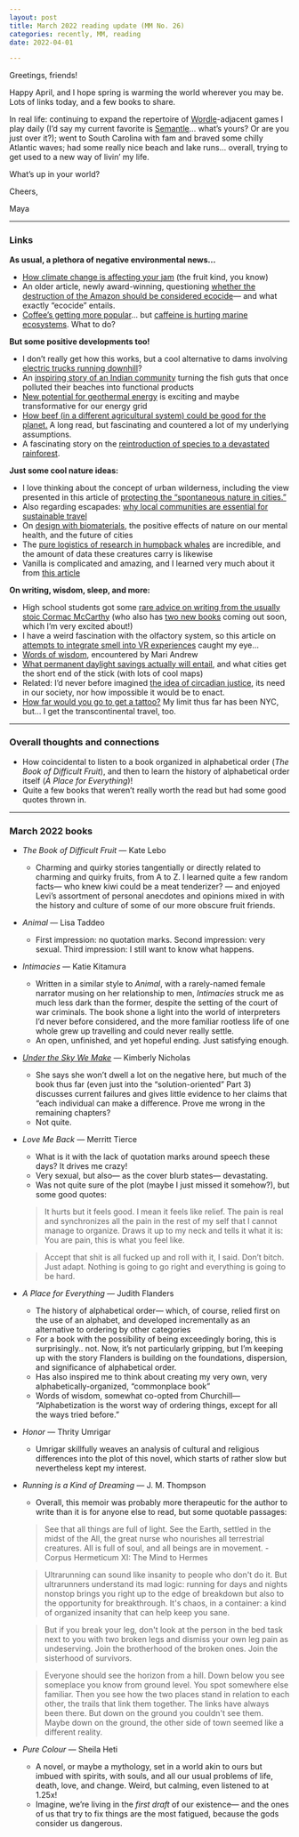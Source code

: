 ```yaml
---
layout: post
title: March 2022 reading update (MM No. 26)
categories: recently, MM, reading
date: 2022-04-01

---
```


Greetings, friends!

Happy April, and I hope spring is warming the world wherever you may be. Lots of links today, and a few books to share. 

In real life: continuing to expand the repertoire of [Wordle](https://www.nytimes.com/games/wordle/index.html)-adjacent games I play daily (I’d say my current favorite is [Semantle](https://semantle.novalis.org/)... what’s yours? Or are you just over it?); went to South Carolina with  fam and braved some chilly Atlantic waves; had some really nice beach and lake runs... overall, trying to get used to a new way of livin’ my life.

What’s up in your world?

Cheers,

Maya

---

### Links

**As usual, a plethora of negative environmental news...**

- [How climate change is affecting your jam](https://staycurrant.com/explore/save-the-jam?utm_source=Currant+Newsletter&utm_campaign=8495b8728a-email_03_17_21&utm_medium=email&utm_term=0_a502ba6109-8495b8728a-234450262) (the fruit kind, you know)
- An older article, newly award-winning, questioning [whether the destruction of the Amazon should be considered ecocide](https://insideclimatenews.org/news/19122021/amazon-rainforest-brazil-jair-bolsonaro-climate-change/)— and what exactly “ecocide” entails.
- [Coffee’s getting more popular](https://sprudge.com/coffee-very-popular-says-national-coffee-association-184968.html)… but [caffeine is hurting marine ecosystems](https://hakaimagazine.com/news/how-your-caffeine-addiction-is-hurting-marine-life/?omhide=true&utm_source=Hakai+Magazine+Weekly&utm_campaign=863eaf7a51-EMAIL_CAMPAIGN_2017_09_06_COPY_03&utm_medium=email&utm_term=0_0fc1967411-863eaf7a51-121668550). What to do?

**But some positive developments too!**

- I don’t really get how this works, but a cool alternative to dams involving [electric trucks running downhill](https://www.anthropocenemagazine.org/2022/03/electric-trucks-could-be-an-unusual-but-more-ecofriendly-alternative-to-dams/?utm_source=rss&utm_medium=rss&utm_campaign=electric-trucks-could-be-an-unusual-but-more-ecofriendly-alternative-to-dams)?
- An [inspiring story of an Indian community](https://hakaimagazine.com/article-short/from-fish-waste-to-community-wealth/?omhide=true&utm_source=Hakai+Magazine+Weekly&utm_campaign=863eaf7a51-EMAIL_CAMPAIGN_2017_09_06_COPY_03&utm_medium=email&utm_term=0_0fc1967411-863eaf7a51-121668550) turning the fish guts that once polluted their beaches into functional products
- [New potential for geothermal energy](https://grist.org/energy/how-a-breakthrough-in-geothermal-could-change-our-energy-grid/?utm_medium=email&utm_source=newsletter&utm_campaign=weekly) is exciting and maybe transformative for our energy grid
- [How beef (in a different agricultural system) could be good for the planet.](https://artofeating.com/the-accusation-against-beef/?mc_cid=d367b8caf0&mc_eid=2916a434ea) A long read, but fascinating and countered a lot of my underlying assumptions.
- A fascinating story on the [reintroduction of species to a devastated rainforest](https://news.mongabay.com/2022/03/in-rio-de-janeiro-a-forest-slowly-returns-to-life-one-species-at-a-time/?mc_cid=4f85e63772&mc_eid=9772ca8b02).

**Just some cool nature ideas:**

- I love thinking about the concept of urban wilderness, including the view presented in this article of [protecting the “spontaneous nature in cities.”](https://www.bloomberg.com/news/articles/2022-03-10/what-spontaneous-urban-nature-reveals-about-cities)
- Also regarding escapades: [why local communities are essential for sustainable travel](https://fivemedia.com/articles/why-communities-are-the-heart-of-sustainable-travel/?utm_source=sendinblue&utm_medium=email&utm_campaign=the_power_of_many_25_march)
- On [design with biomaterials](https://neo.life/2022/03/building-from-the-root/?utm_source=NEO.LIFE&utm_campaign=d261a7ff56-EMAIL_CAMPAIGN_2022_03_22_06_18&utm_medium=email&utm_term=0_253ae8788d-d261a7ff56-88762182), the positive effects of nature on our mental health, and the future of cities
- The [pure logistics of research in humpback whales](https://nautil.us/the-portentous-comeback-of-humpback-whales-15745/) are incredible, and the amount of data these creatures carry is likewise
- Vanilla is complicated and amazing, and I learned very much about it from [this article](https://www.atlasobscura.com/articles/madagascar-vanilla?utm_campaign=later-linkinbio-gastroobscura&utm_content=later-25508738&utm_medium=social&utm_source=linkin.bio)

**On writing, wisdom, sleep, and more:**

- High school students got some [rare advice on writing from the usually stoic Cormac McCarthy](https://lithub.com/rare-thoughts-on-writing-from-cormac-mccarthy-in-this-unlikely-interview/) (who also has [two new books](https://lithub.com/cormac-mccarthy-is-publishing-two-new-novels-this-fall/) coming out soon, which I’m very excited about!)
- I have a weird fascination with the olfactory system, so this article on [attempts to integrate smell into VR experiences](https://www.slowdown.tv/smell/scent-in-virtual-reality) caught my eye…
- [Words of wisdom](https://mariandrew.bulletin.com/lessons-for-a-lobster/), encountered by Mari Andrew
- [What permanent daylight savings actually will entail](https://www.bloomberg.com/news/articles/2022-03-19/maps-show-where-daylight-saving-leaves-cities-dark?cmpid=BBD032322_MAPLAB&utm_medium=email&utm_source=newsletter&utm_term=220323&utm_campaign=maplab), and what cities get the short end of the stick (with lots of cool maps)
- Related: I’d never before imagined [the idea of circadian justice](https://aeon.co/essays/being-underslept-and-out-of-sync-is-a-political-injustice?utm_source=pocket&utm_medium=email&utm_campaign=pockethits&cta=1&src=ph), its need in our society, nor how impossible it would be to enact.
- [How far would you go to get a tattoo?](https://www.washingtonpost.com/travel/2022/03/21/tattoo-travel-ink-paris-brooklyn/) My limit thus far has been NYC, but… I get the transcontinental travel, too.

---

### Overall thoughts and connections

- How coincidental to listen to a book organized in alphabetical order (*The Book of Difficult Fruit*), and then to learn the history of alphabetical order itself (*A Place for Everything*)!
- Quite a few books that weren’t really worth the read but had some good quotes thrown in.

---

### March 2022 books

- *The Book of Difficult Fruit* — Kate Lebo
    - Charming and quirky stories tangentially or directly related to charming and quirky fruits, from A to Z. I learned quite a few random facts— who knew kiwi could be a meat tenderizer? — and enjoyed Levi’s assortment of personal anecdotes and opinions mixed in with the history and culture of some of our more obscure fruit friends.
- *Animal* — Lisa Taddeo
    - First impression: no quotation marks. Second impression: very sexual. Third impression: I still want to know what happens.
- *Intimacies* — Katie Kitamura
    - Written in a similar style to *Animal*, with a rarely-named female narrator musing on her relationship to men, *Intimacies* struck me as much less dark than the former, despite the  setting of the court of war criminals. The book shone a light into the world of interpreters I’d never before considered, and the more familiar rootless life of one whole grew up travelling and could never really settle.
    - An open, unfinished, and yet hopeful ending. Just satisfying enough.
- *[Under the Sky We Make](https://mayasheth.github.io/2022/03/11/under-the-sky-we-make)* — Kimberly Nicholas
    - She says she won’t dwell a lot on the negative here, but much of the book thus far (even just into the “solution-oriented” Part 3) discusses current failures and gives little evidence to her claims that “each individual can make a difference. Prove me wrong in the remaining chapters?
    - Not quite.
- *Love Me Back* — Merritt Tierce
    - What is it with the lack of quotation marks around speech these days? It drives me crazy!
    - Very sexual, but also— as the cover blurb states— devastating.
    - Was not quite sure of the plot (maybe I just missed it somehow?), but some good quotes:
    
    > It hurts but it feels good. I mean it feels like relief. The pain is real and synchronizes all the pain in the rest of my self that I cannot manage to organize. Draws it up to my neck and tells it what it is: You are pain, this is what you feel like.
    > 
    
    > Accept that shit is all fucked up and roll with it, I said. Don’t bitch. Just adapt. Nothing is going to go right and everything is going to be hard.
    > 
- *A Place for Everything* — Judith Flanders
    - The history of alphabetical order— which, of course, relied first on the use of an alphabet, and developed incrementally as an alternative to ordering by other categories
    - For a book with the possibility of being exceedingly boring, this is surprisingly.. not. Now, it’s not particularly gripping, but I’m keeping up with the story Flanders is building on the foundations, dispersion, and significance of alphabetical order.
    - Has also inspired me to think about creating my very own, very alphabetically-organized, “commonplace book”
    - Words of wisdom, somewhat co-opted from Churchill— “Alphabetization is the worst way of ordering things, except for all the ways tried before.”
- *Honor* — Thrity Umrigar
    - Umrigar skillfully weaves an analysis of cultural and religious differences into the plot of this novel, which starts of rather slow but nevertheless kept my interest.
- *Running is a Kind of Dreaming* — J. M. Thompson
    - Overall, this memoir was probably more therapeutic for the author to write than it is for anyone else to read, but some quotable passages:
    
    > See that all things are full of light. See the Earth, settled in the midst of the All, the great nurse who nourishes all terrestrial creatures. All is full of soul, and all beings are in movement. -Corpus Hermeticum XI: The Mind to Hermes
    > 
    
    > Ultrarunning can sound like insanity to people who don't do it. But ultrarunners understand its mad logic: running for days and nights nonstop brings you right up to the edge of breakdown but also to the opportunity for breakthrough. It's chaos, in a container: a kind of organized insanity that can help keep you sane.
    > 
    
    > But if you break your leg, don't look at the person in the bed task next to you with two broken legs and dismiss your own leg pain as undeserving. Join the brotherhood of the broken ones. Join the sisterhood of survivors.
    > 
    
    > Everyone should see the horizon from a hill. Down below you see someplace you know from ground level. You spot somewhere else familiar. Then you see how the two places stand in relation to each other, the trails that link them together. The links have always been there. But down on the ground you couldn't see them. Maybe down on the ground, the other side of town seemed like a different reality.
    > 
- *Pure Colour* — Sheila Heti
    - A novel, or maybe a mythology, set in a world akin to ours but imbued with spirits, with souls, and all our usual problems of life, death, love, and change. Weird, but calming, even listened to at 1.25x!
    - Imagine, we’re living in the *first draft* of our existence— and the ones of us that try to fix things are the most fatigued, because the gods consider us dangerous.
